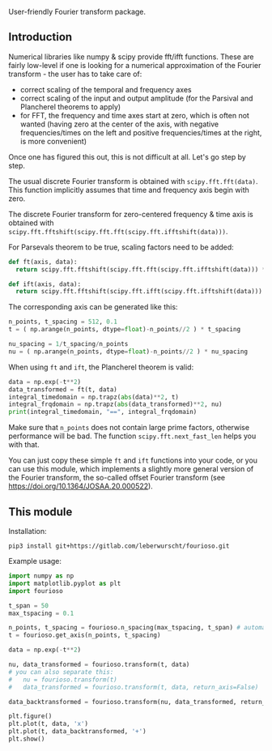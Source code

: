 User-friendly Fourier transform package.

Introduction
------------

Numerical libraries like numpy & scipy provide fft/ifft functions.
These are fairly low-level if one is looking for a numerical approximation of the Fourier transform - the user has to take care of:

* correct scaling of the temporal and frequency axes
* correct scaling of the input and output amplitude (for the Parsival and Plancherel theorems to apply)
* for FFT, the frequency and time axes start at zero, which is often not wanted (having zero at the center of the axis, with negative frequencies/times on the left and positive frequencies/times at the right, is more convenient)

Once one has figured this out, this is not difficult at all. Let's go step by step.

The usual discrete Fourier transform is obtained with `scipy.fft.fft(data)`. This function implicitly assumes that time and frequency axis begin with zero.

The discrete Fourier transform for zero-centered frequency & time axis is obtained with `scipy.fft.fftshift(scipy.fft.fft(scipy.fft.ifftshift(data)))`.

For Parsevals theorem to be true, scaling factors need to be added:

```python
def ft(axis, data):
  return scipy.fft.fftshift(scipy.fft.fft(scipy.fft.ifftshift(data))) * (axis[1]-axis[0])

def ift(axis, data):
  return scipy.fft.fftshift(scipy.fft.ifft(scipy.fft.ifftshift(data))) * (axis[1]-axis[0]) * axis.size
```

The corresponding axis can be generated like this:

```python
n_points, t_spacing = 512, 0.1
t = ( np.arange(n_points, dtype=float)-n_points//2 ) * t_spacing

nu_spacing = 1/t_spacing/n_points
nu = ( np.arange(n_points, dtype=float)-n_points//2 ) * nu_spacing
```

When using `ft` and `ift`, the Plancherel theorem is valid:

```python
data = np.exp(-t**2)
data_transformed = ft(t, data)
integral_timedomain = np.trapz(abs(data)**2, t)
integral_frqdomain = np.trapz(abs(data_transformed)**2, nu)
print(integral_timedomain, "==", integral_frqdomain)
```

Make sure that `n_points` does not contain large prime factors, otherwise performance will be bad. The function `scipy.fft.next_fast_len` helps you with that.

You can just copy these simple `ft` and `ift` functions into your code, or you can use this module, which implements a slightly more general version of the Fourier transform, the so-called offset Fourier transform (see <https://doi.org/10.1364/JOSAA.20.000522>).

This module
-----------

Installation:

```
pip3 install git+https://gitlab.com/leberwurscht/fourioso.git
```

Example usage:

```python
import numpy as np
import matplotlib.pyplot as plt
import fourioso

t_span = 50
max_tspacing = 0.1

n_points, t_spacing = fourioso.n_spacing(max_tspacing, t_span) # automatically chooses efficient n_points
t = fourioso.get_axis(n_points, t_spacing)

data = np.exp(-t**2)

nu, data_transformed = fourioso.transform(t, data)
# you can also separate this:
#   nu = fourioso.transform(t)
#   data_transformed = fourioso.transform(t, data, return_axis=False)

data_backtransformed = fourioso.transform(nu, data_transformed, return_axis=False)

plt.figure()
plt.plot(t, data, 'x')
plt.plot(t, data_backtransformed, '+')
plt.show()
```
